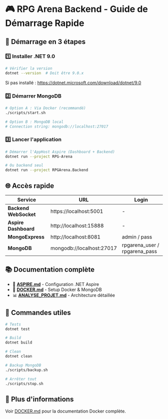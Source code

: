 # 🎮 RPG Arena Backend - Guide de Démarrage Rapide

## 🚀 Démarrage en 3 étapes

### 1️⃣ Installer .NET 9.0

```bash
# Vérifier la version
dotnet --version  # Doit être 9.0.x
```

Si pas installé : https://dotnet.microsoft.com/download/dotnet/9.0

### 2️⃣ Démarrer MongoDB

```bash
# Option A : Via Docker (recommandé)
./scripts/start.sh

# Option B : MongoDB local
# Connection string: mongodb://localhost:27017
```

### 3️⃣ Lancer l'application

```bash
# Démarrer l'AppHost Aspire (Dashboard + Backend)
dotnet run --project RPG-Arena

# Ou backend seul
dotnet run --project RPGArena.Backend
```

## 🌐 Accès rapide

| Service | URL | Login |
|---------|-----|-------|
| **Backend WebSocket** | https://localhost:5001 | - |
| **Aspire Dashboard** | http://localhost:15888 | - |
| **MongoExpress** | http://localhost:8081 | admin / pass |
| **MongoDB** | mongodb://localhost:27017 | rpgarena_user / rpgarena_pass |

## 📚 Documentation complète

- 📘 [**ASPIRE.md**](ASPIRE.md) - Configuration .NET Aspire
- 🐳 [**DOCKER.md**](DOCKER.md) - Setup Docker & MongoDB
- 📊 [**ANALYSE_PROJET.md**](ANALYSE_PROJET.md) - Architecture détaillée

## 🔧 Commandes utiles

```bash
# Tests
dotnet test

# Build
dotnet build

# Clean
dotnet clean

# Backup MongoDB
./scripts/backup.sh

# Arrêter tout
./scripts/stop.sh
```

## 📖 Plus d'informations

Voir [DOCKER.md](DOCKER.md) pour la documentation Docker complète.

